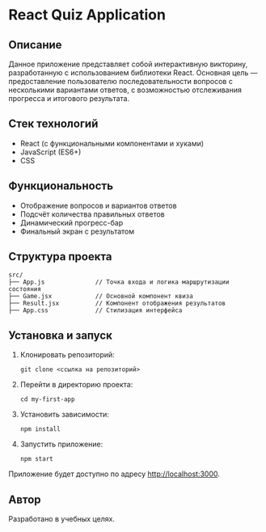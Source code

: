 # React Quiz Application

## Описание

Данное приложение представляет собой интерактивную викторину, разработанную с использованием библиотеки React. Основная цель — предоставление пользователю последовательности вопросов с несколькими вариантами ответов, с возможностью отслеживания прогресса и итогового результата.

## Стек технологий

- React (с функциональными компонентами и хуками)
- JavaScript (ES6+)
- CSS

## Функциональность

- Отображение вопросов и вариантов ответов
- Подсчёт количества правильных ответов
- Динамический прогресс-бар
- Финальный экран с результатом

## Структура проекта

```
src/
├── App.js              // Точка входа и логика маршрутизации состояния
├── Game.jsx            // Основной компонент квиза
├── Result.jsx          // Компонент отображения результатов
├── App.css             // Стилизация интерфейса
```

## Установка и запуск

1. Клонировать репозиторий:
   ```
   git clone <ссылка на репозиторий>
   ```

2. Перейти в директорию проекта:
   ```
   cd my-first-app
   ```

3. Установить зависимости:
   ```
   npm install
   ```

4. Запустить приложение:
   ```
   npm start
   ```

Приложение будет доступно по адресу [http://localhost:3000](http://localhost:3000).

## Автор

Разработано в учебных целях.
